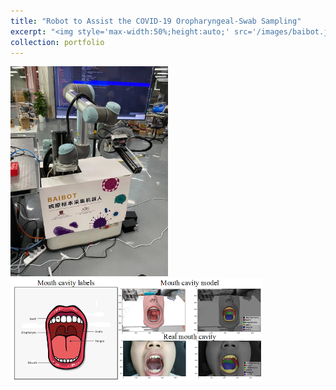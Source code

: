 ```yaml
---
title: "Robot to Assist the COVID-19 Oropharyngeal-Swab Sampling"
excerpt: "<img style='max-width:50%;height:auto;' src='/images/baibot.jpg'><br/><img style='max-width:80%;height:auto;' src='/images/label.png'>"
collection: portfolio
---
```

<img style='max-width:50%;height:auto;' src='/images/baibot.jpg'>
<br/>
<img style='max-width:80%;height:auto;' src='/images/label.png'>